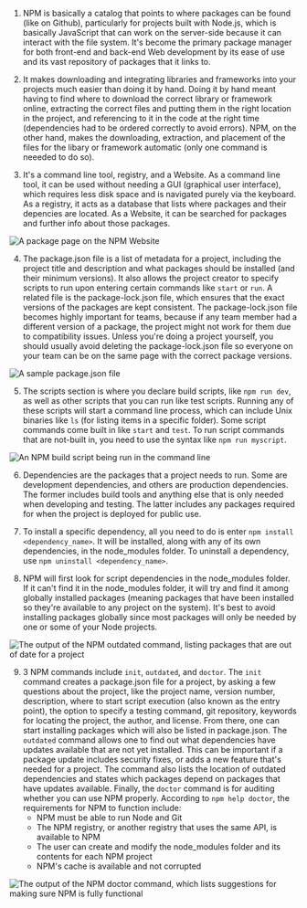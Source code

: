 1. NPM is basically a catalog that points to where packages can be found (like on Github), particularly for projects built with Node.js, which is basically JavaScript that can work on the server-side because it can interact with the file system. It's become the primary package manager for both front-end and back-end Web development by its ease of use and its vast repository of packages that it links to.

2. It makes downloading and integrating libraries and frameworks into your projects much easier than doing it by hand. Doing it by hand meant having to find where to download the correct library or framework online, extracting the correct files and putting them in the right location in the project, and referencing to it in the code at the right time (dependencies had to be ordered correctly to avoid errors). NPM, on the other hand, makes the downloading, extraction, and placement of the files for the libary or framework automatic (only one command is neeeded to do so).

3. It's a command line tool, registry, and a Website. As a command line tool, it can be used without needing a GUI (graphical user interface), which requires less disk space and is navigated purely via the keyboard. As a registry, it acts as a database that lists where packages and their depencies are located. As a Website, it can be searched for packages and further info about those packages.

![A package page on the NPM Website](https://condescending-liskov-daaa2d.netlify.app/npm-page.png)

4. The package.json file is a list of metadata for a project, including the project title and description and what packages should be installed (and their minimum versions). It also allows the project creator to specify scripts to run upon entering certain commands like `start` or `run`. A related file is the package-lock.json file, which ensures that the exact versions of the packages are kept consistent. The package-lock.json file becomes highly important for teams, because if any team member had a different version of a package, the project might not work for them due to compatibility issues. Unless you're doing a project yourself, you should usually avoid deleting the package-lock.json file so everyone on your team can be on the same page with the correct package versions.

![A sample package.json file](https://condescending-liskov-daaa2d.netlify.app/packagejson.png)

5. The scripts section is where you declare build scripts, like `npm run dev`, as well as other scripts that you can run like test scripts. Running any of these scripts will start a command line process, which can include Unix binaries like `ls` (for listing items in a specific folder). Some script commands come built in like `start` and `test`. To run script commands that are not-built in, you need to use the syntax like `npm run myscript`. 

![An NPM build script being run in the command line](https://condescending-liskov-daaa2d.netlify.app/npm-run-script.png)

6. Dependencies are the packages that a project needs to run. Some are development dependencies, and others are production dependencies. The former includes build tools and anything else that is only needed when developing and testing. The latter includes any packages required for when the project is deployed for public use.

7. To install a specific dependency, all you need to do is enter `npm install <dependency_name>`. It will be installed, along with any of its own dependencies, in the node_modules folder. To uninstall a dependency, use `npm uninstall <dependency_name>`.

8. NPM will first look for script dependencies in the node_modules folder. If it can't find it in the node_modules folder, it will try and find it among globally installed packages (meaning packages that have been installed so they're available to any project on the system). It's best to avoid installing packages globally since most packages will only be needed by one or some of your Node projects.

![The output of the NPM outdated command, listing packages that are out of date for a project](https://condescending-liskov-daaa2d.netlify.app/npm-outdated.png)

9. 3 NPM commands include `init`, `outdated`, and `doctor`. The `init` command creates a package.json file for a project, by asking a few questions about the project, like the project name, version number, description, where to start script execution (also known as the entry point), the option to specify a testing command, git repository, keywords for locating the project, the author, and license. From there, one can start installing packages which will also be listed in package.json. The `outdated` command allows one to find out what dependencies have updates available that are not yet installed. This can be important if a package update includes security fixes, or adds a new feature that's needed for a project. The command also lists the location of outdated dependencies and states which packages depend on packages that have updates available. Finally, the `doctor` command is for auditing whether you can use NPM properly. According to `npm help doctor`, the requirements for NPM to function include:
    - NPM must be able to run Node and Git
    - The NPM registry, or another registry that uses the same API, is available to NPM
    - The user can create and modify the node_modules folder and its contents for each NPM project
    - NPM's cache is available and not corrupted

![The output of the NPM doctor command, which lists suggestions for making sure NPM is fully functional](https://condescending-liskov-daaa2d.netlify.app/npm-doctor.png)
